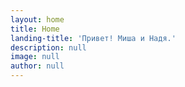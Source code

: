 ```yaml
---
layout: home
title: Home
landing-title: 'Привет! Миша и Надя.'
description: null
image: null
author: null
---
```

